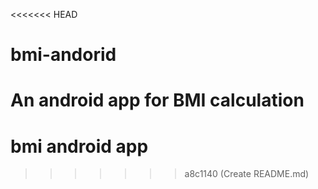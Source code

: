 <<<<<<< HEAD
# bmi-andorid
An android app for BMI calculation
=======
# bmi android app
>>>>>>> a8c1140 (Create README.md)
